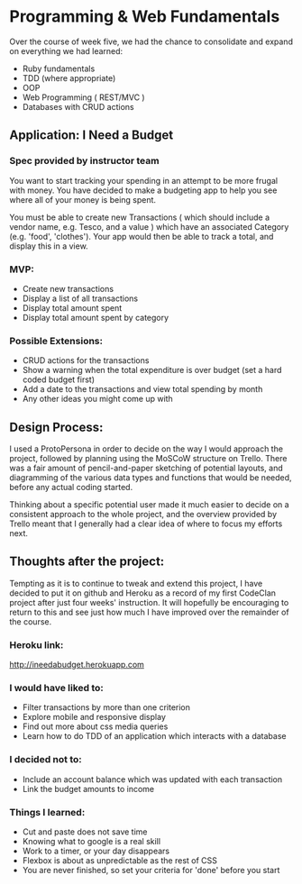 # Programming & Web Fundamentals

Over the course of week five, we had the chance to consolidate and expand on everything we had learned:

- Ruby fundamentals
- TDD (where appropriate)
- OOP
- Web Programming ( REST/MVC )
- Databases with CRUD actions

## Application: I Need a Budget

### Spec provided by instructor team

You want to start tracking your spending in an attempt to be more frugal with money. You have decided to make a budgeting app to help you see where all of your money is being spent.

You must be able to create new Transactions ( which should include a vendor name, e.g. Tesco, and a value ) which have an associated Category (e.g. 'food', 'clothes'). Your app would then be able to track a total, and display this in a view.

### MVP:

- Create new transactions
- Display a list of all transactions
- Display total amount spent
- Display total amount spent by category

### Possible Extensions:

- CRUD actions for the transactions
- Show a warning when the total expenditure is over budget (set a hard coded budget first)
- Add a date to the transactions and view total spending by month
- Any other ideas you might come up with

## Design Process:

I used a ProtoPersona in order to decide on the way I would approach the project, followed by planning using the MoSCoW structure on Trello.  There was a fair amount of pencil-and-paper sketching of potential layouts, and diagramming of the various data types and functions that would be needed, before any actual coding started.  

Thinking about a specific potential user made it much easier to decide on a consistent approach to the whole project, and the overview provided by Trello meant that I generally had a clear idea of where to focus my efforts next.

## Thoughts after the project:

Tempting as it is to continue to tweak and extend this project, I have decided to put it on github and Heroku as a record of my first CodeClan project after just four weeks' instruction.  It will hopefully be encouraging to return to this and see just how much I have improved over the remainder of the course.

### Heroku link:
http://ineedabudget.herokuapp.com

### I would have liked to:

- Filter transactions by more than one criterion
- Explore mobile and responsive display
- Find out more about css media queries
- Learn how to do TDD of an application which interacts with a database

### I decided not to:

- Include an account balance which was updated with each transaction
- Link the budget amounts to income

### Things I learned:

- Cut and paste does not save time
- Knowing what to google is a real skill
- Work to a timer, or your day disappears
- Flexbox is about as unpredictable as the rest of CSS
- You are never finished, so set your criteria for 'done' before you start

